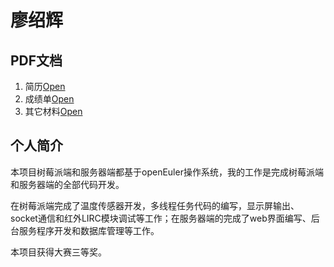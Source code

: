 # 廖绍辉

## PDF文档

1. 简历<a href="../static/pdfjs/web/viewer.html?file=1.pdf">Open</a>
2. 成绩单<a href="../static/pdfjs/web/viewer.html?file=2.pdf">Open</a>
3. 其它材料<a href="../static/pdfjs/web/viewer.html?file=3.pdf">Open</a>

## 个人简介

本项目树莓派端和服务器端都基于openEuler操作系统，我的工作是完成树莓派端和服务器端的全部代码开发。

在树莓派端完成了温度传感器开发，多线程任务代码的编写，显示屏输出、socket通信和红外LIRC模块调试等工作；在服务器端的完成了web界面编写、后台服务程序开发和数据库管理等工作。

本项目获得大赛三等奖。









